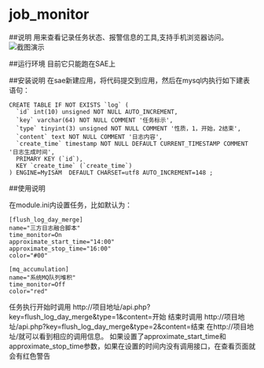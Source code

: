 job_monitor
===========


##说明
用来查看记录任务状态、报警信息的工具,支持手机浏览器访问。
![截图演示](http://ww4.sinaimg.cn/large/736a8bf2jw1e4b7p5geijj20fp0d3myx.jpg)


##运行环境
目前它只能跑在SAE上

##安装说明
在sae新建应用，将代码提交到应用，然后在mysql内执行如下建表语句：
```
CREATE TABLE IF NOT EXISTS `log` (
  `id` int(10) unsigned NOT NULL AUTO_INCREMENT,
  `key` varchar(64) NOT NULL COMMENT '任务标示',
  `type` tinyint(3) unsigned NOT NULL COMMENT '性质，1，开始，2结束',
  `content` text NOT NULL COMMENT '日志内容',
  `create_time` timestamp NOT NULL DEFAULT CURRENT_TIMESTAMP COMMENT '日志生成时间',
  PRIMARY KEY (`id`),
  KEY `create_time` (`create_time`)
) ENGINE=MyISAM  DEFAULT CHARSET=utf8 AUTO_INCREMENT=148 ;
```

##使用说明

在module.ini内设置任务，比如默认为：
```
[flush_log_day_merge]
name="三方日志融合脚本"
time_monitor=On
approximate_start_time="14:00"
approximate_stop_time="16:00"
color="#00"

[mq_accumulation]
name="系统MQ队列堆积"
time_monitor=Off
color="red"
```
任务执行开始时调用
http://项目地址/api.php?key=flush_log_day_merge&type=1&content=开始
结束时调用
http://项目地址/api.php?key=flush_log_day_merge&type=2&content=结束
在http://项目地址/就可以看到相应的调用信息。
如果设置了approximate_start_time和approximate_stop_time参数，如果在设置的时间内没有调用接口，在查看页面就会有红色警告